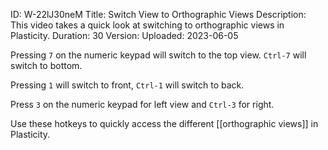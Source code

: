 ID: W-22lJ30neM
Title: Switch View to Orthographic Views
Description: This video takes a quick look at switching to orthographic views in Plasticity.
Duration: 30
Version: 
Uploaded: 2023-06-05

Pressing `7` on the numeric keypad will switch to the top view. `Ctrl-7` will switch to bottom.

Pressing `1` will switch to front, `Ctrl-1` will switch to back.

Press `3` on the numeric keypad for left view and `Ctrl-3` for right.

Use these hotkeys to quickly access the different [[orthographic views]] in Plasticity.
